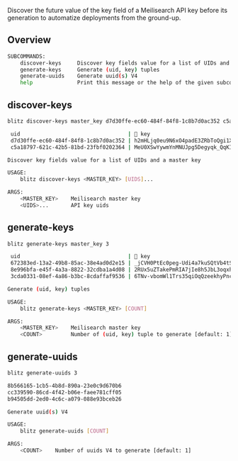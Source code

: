 Discover the future value of the key field of a Meilisearch API key before its generation to automatize deployments from the ground-up.

## Overview

```bash
SUBCOMMANDS:
    discover-keys     Discover key fields value for a list of UIDs and a master key
    generate-keys     Generate (uid, key) tuples
    generate-uuids    Generate uuid(s) V4
    help              Print this message or the help of the given subcommand(s)
```

## discover-keys

```bash
blitz discover-keys master_key d7d30ffe-ec60-484f-84f8-1c8b7d0ac352 c5a18797-621c-42b5-81bd-23fbf0202364
```

```bash
 uid                                  | 🔑 key
 d7d30ffe-ec60-484f-84f8-1c8b7d0ac352 | h2mHLjq0eu9N6xO4padE3ZRbToQgi1X7IPb7ePQdvHY
 c5a18797-621c-42b5-81bd-23fbf0202364 | MeU0XSwYywmYnMNUJpg5Degyqk_QqKIWQcyIDf4Z-YM
 ```

```bash
Discover key fields value for a list of UIDs and a master key

USAGE:
    blitz discover-keys <MASTER_KEY> [UIDS]...

ARGS:
    <MASTER_KEY>    Meilisearch master key
    <UIDS>...       API key uids
```

## generate-keys

```bash
blitz generate-keys master_key 3
```

```bash
 uid                                  | 🔑 key
 672383ed-13a2-49b8-85ac-38e4ad0d2e15 | _jCVH0PtEc0peg-Udi4a7kuSQtVb4tSVyAauN7XIrRA
 8e996bfa-e45f-4a3a-8822-32cdba1a4d08 | 2RUx5uZTakePmRIA7jIe8h5JbL3oqxhItt3M5_Br2w8
 3cda0331-08ef-4a86-b3bc-8cdaffaf9536 | 6TNv-vbomWl1Trs35qiOqQzeekhyPncZLnYbwYNq73g
```

```bash
Generate (uid, key) tuples

USAGE:
    blitz generate-keys <MASTER_KEY> [COUNT]

ARGS:
    <MASTER_KEY>    Meilisearch master key
    <COUNT>         Number of (uid, key) tuple to generate [default: 1]
```

## generate-uuids

```bash
blitz generate-uuids 3
```

```bash
8b566165-1cb5-4b8d-890a-23e0c9d670b6
cc339590-86cd-4f42-b06e-faee781cff05
b94505dd-2ed0-4c6c-a079-088e93bceb26
```

```bash
Generate uuid(s) V4

USAGE:
    blitz generate-uuids [COUNT]

ARGS:
    <COUNT>    Number of uuids V4 to generate [default: 1]
```